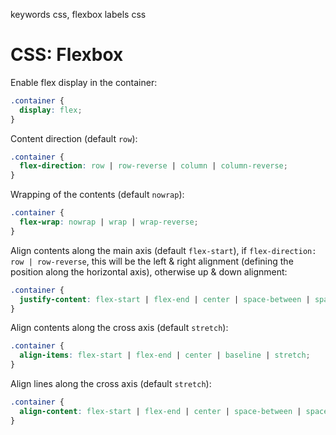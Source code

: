 keywords css, flexbox
labels css

# CSS: Flexbox
Enable flex display in the container:
```css
.container {
  display: flex;
}
```

Content direction (default `row`):
```css
.container {
  flex-direction: row | row-reverse | column | column-reverse;
}
```

Wrapping of the contents (default `nowrap`):
```css
.container {
  flex-wrap: nowrap | wrap | wrap-reverse;
}
```

Align contents along the main axis (default `flex-start`), if `flex-direction: row | row-reverse`, this will be the left & right alignment (defining the position along the horizontal axis), otherwise up & down alignment:
```css
.container {
  justify-content: flex-start | flex-end | center | space-between | space-around | space-evenly;
}
```

Align contents along the cross axis (default `stretch`):
```css
.container {
  align-items: flex-start | flex-end | center | baseline | stretch;
}
```

Align lines along the cross axis (default `stretch`):
```css
.container {
  align-content: flex-start | flex-end | center | space-between | space-around | stretch;
}
```
